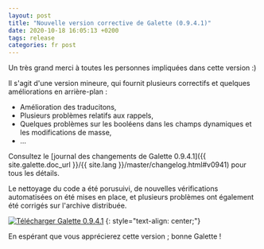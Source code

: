 ```yaml
---
layout: post
title: "Nouvelle version corrective de Galette (0.9.4.1)"
date: 2020-10-18 16:05:13 +0200
tags: release
categories: fr post
---
```


Un très grand merci à toutes les personnes impliquées dans cette version :)

Il s'agit d'une version mineure, qui fournit plusieurs correctifs et quelques améliorations en arrière-plan :

* Amélioration des traducitons,
* Plusieurs problèmes relatifs aux rappels,
* Quelques problèmes sur les booléens dans les champs dynamiques et les modifications de masse,
* ...

Consultez le [journal des changements de Galette 0.9.4.1]({{ site.galette.doc_url }}/{{ site.lang }}/master/changelog.html#v0941) pour tous les détails.

Le nettoyage du code a été porusuivi, de nouvelles vérifications automatisées on été mises en place, et plusieurs problèmes ont également été corrigés sur l'archive distribuée.

[![Télécharger Galette 0.9.4.1](https://img.shields.io/badge/0.9.4.1-Download_Galette-ffb619.svg?logo=php&logoColor=white&style=for-the-badge)](https://download.tuxfamily.org/galette/galette-0.9.4.1.tar.bz2)
{: style="text-align: center;"}

En espérant que vous apprécierez cette version ; bonne Galette !
